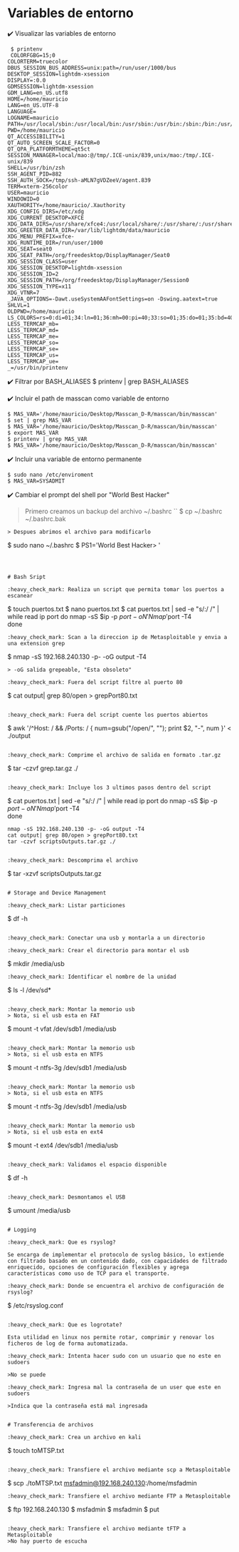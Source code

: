 # Variables de entorno

:heavy_check_mark: Visualizar las variables de entorno
```
 $ printenv
 COLORFGBG=15;0
COLORTERM=truecolor
DBUS_SESSION_BUS_ADDRESS=unix:path=/run/user/1000/bus
DESKTOP_SESSION=lightdm-xsession
DISPLAY=:0.0
GDMSESSION=lightdm-xsession
GDM_LANG=en_US.utf8
HOME=/home/mauricio
LANG=en_US.UTF-8
LANGUAGE=
LOGNAME=mauricio
PATH=/usr/local/sbin:/usr/local/bin:/usr/sbin:/usr/bin:/sbin:/bin:/usr/local/games:/usr/games
PWD=/home/mauricio
QT_ACCESSIBILITY=1
QT_AUTO_SCREEN_SCALE_FACTOR=0
QT_QPA_PLATFORMTHEME=qt5ct
SESSION_MANAGER=local/mao:@/tmp/.ICE-unix/839,unix/mao:/tmp/.ICE-unix/839
SHELL=/usr/bin/zsh
SSH_AGENT_PID=882
SSH_AUTH_SOCK=/tmp/ssh-aMLN7gVDZeeV/agent.839
TERM=xterm-256color
USER=mauricio
WINDOWID=0
XAUTHORITY=/home/mauricio/.Xauthority
XDG_CONFIG_DIRS=/etc/xdg
XDG_CURRENT_DESKTOP=XFCE
XDG_DATA_DIRS=/usr/share/xfce4:/usr/local/share/:/usr/share/:/usr/share
XDG_GREETER_DATA_DIR=/var/lib/lightdm/data/mauricio
XDG_MENU_PREFIX=xfce-
XDG_RUNTIME_DIR=/run/user/1000
XDG_SEAT=seat0
XDG_SEAT_PATH=/org/freedesktop/DisplayManager/Seat0
XDG_SESSION_CLASS=user
XDG_SESSION_DESKTOP=lightdm-xsession
XDG_SESSION_ID=2
XDG_SESSION_PATH=/org/freedesktop/DisplayManager/Session0
XDG_SESSION_TYPE=x11
XDG_VTNR=7
_JAVA_OPTIONS=-Dawt.useSystemAAFontSettings=on -Dswing.aatext=true
SHLVL=1
OLDPWD=/home/mauricio
LS_COLORS=rs=0:di=01;34:ln=01;36:mh=00:pi=40;33:so=01;35:do=01;35:bd=40;33;01:cd=40;33;01:or=40;31;01:mi=00:su=37;41:sg=30;43:ca=30;41:tw=30;42:ow=34;42:st=37;44:ex=01;32:*.tar=01;31:*.tgz=01;31:*.arc=01;31:*.arj=01;31:*.taz=01;31:*.lha=01;31:*.lz4=01;31:*.lzh=01;31:*.lzma=01;31:*.tlz=01;31:*.txz=01;31:*.tzo=01;31:*.t7z=01;31:*.zip=01;31:*.z=01;31:*.dz=01;31:*.gz=01;31:*.lrz=01;31:*.lz=01;31:*.lzo=01;31:*.xz=01;31:*.zst=01;31:*.tzst=01;31:*.bz2=01;31:*.bz=01;31:*.tbz=01;31:*.tbz2=01;31:*.tz=01;31:*.deb=01;31:*.rpm=01;31:*.jar=01;31:*.war=01;31:*.ear=01;31:*.sar=01;31:*.rar=01;31:*.alz=01;31:*.ace=01;31:*.zoo=01;31:*.cpio=01;31:*.7z=01;31:*.rz=01;31:*.cab=01;31:*.wim=01;31:*.swm=01;31:*.dwm=01;31:*.esd=01;31:*.jpg=01;35:*.jpeg=01;35:*.mjpg=01;35:*.mjpeg=01;35:*.gif=01;35:*.bmp=01;35:*.pbm=01;35:*.pgm=01;35:*.ppm=01;35:*.tga=01;35:*.xbm=01;35:*.xpm=01;35:*.tif=01;35:*.tiff=01;35:*.png=01;35:*.svg=01;35:*.svgz=01;35:*.mng=01;35:*.pcx=01;35:*.mov=01;35:*.mpg=01;35:*.mpeg=01;35:*.m2v=01;35:*.mkv=01;35:*.webm=01;35:*.webp=01;35:*.ogm=01;35:*.mp4=01;35:*.m4v=01;35:*.mp4v=01;35:*.vob=01;35:*.qt=01;35:*.nuv=01;35:*.wmv=01;35:*.asf=01;35:*.rm=01;35:*.rmvb=01;35:*.flc=01;35:*.avi=01;35:*.fli=01;35:*.flv=01;35:*.gl=01;35:*.dl=01;35:*.xcf=01;35:*.xwd=01;35:*.yuv=01;35:*.cgm=01;35:*.emf=01;35:*.ogv=01;35:*.ogx=01;35:*.aac=00;36:*.au=00;36:*.flac=00;36:*.m4a=00;36:*.mid=00;36:*.midi=00;36:*.mka=00;36:*.mp3=00;36:*.mpc=00;36:*.ogg=00;36:*.ra=00;36:*.wav=00;36:*.oga=00;36:*.opus=00;36:*.spx=00;36:*.xspf=00;36:
LESS_TERMCAP_mb=
LESS_TERMCAP_md=                                                                                                                                  
LESS_TERMCAP_me=                                                                                                                                  
LESS_TERMCAP_so=
LESS_TERMCAP_se=                                                                                                                                  
LESS_TERMCAP_us=
LESS_TERMCAP_ue=                                                                                                                                  
_=/usr/bin/printenv
```

:heavy_check_mark: Filtrar por BASH_ALIASES
$ printenv | grep BASH_ALIASES

:heavy_check_mark: Incluir el path de masscan como variable de entorno
```
$ MAS_VAR='/home/mauricio/Desktop/Masscan_D-R/masscan/bin/masscan'
$ set | grep MAS_VAR
$ MAS_VAR='/home/mauricio/Desktop/Masscan_D-R/masscan/bin/masscan'
$ export MAS_VAR
$ printenv | grep MAS_VAR
$ MAS_VAR='/home/mauricio/Desktop/Masscan_D-R/masscan/bin/masscan'
```
:heavy_check_mark: Incluir una variable de entorno permanente
```
$ sudo nano /etc/enviroment
$ MAS_VAR=SYSADMIT
```
:heavy_check_mark: Cambiar el prompt del shell por "World Best Hacker"

> Primero creamos un backup del archivo ~/.bashrc
``
$ cp ~/.bashrc ~/.bashrc.bak
```
> Despues abrimos el archivo para modificarlo
```
$ sudo nano ~/.bashrc
$ PS1='World Best Hacker> '
```



# Bash Sript

:heavy_check_mark: Realiza un script que permita tomar los puertos a escanear
```
$ touch puertos.txt
$ nano puertos.txt
$ cat puertos.txt | sed -e "s/:/ /" | while read ip port
    do
    nmap -sS $ip -p $port -oN 'Nmap'$port -T4   
    done

```
:heavy_check_mark: Scan a la direccion ip de Metasploitable y envia a una extension grep
```
$ nmap -sS 192.168.240.130 -p- -oG output -T4
```
> -oG salida grepeable, "Esta obsoleto"

:heavy_check_mark: Fuera del script filtre al puerto 80
```
$ cat output| grep 80/open > grepPort80.txt
```

:heavy_check_mark: Fuera del script cuente los puertos abiertos
```
$ awk '/^Host: / && /Ports: / { num=gsub("/open/", ""); print $2, "-", num }' < ./output

```

:heavy_check_mark: Comprime el archivo de salida en formato .tar.gz
```
$ tar -czvf grep.tar.gz ./

```

:heavy_check_mark: Incluye los 3 ultimos pasos dentro del script

```
$ cat puertos.txt | sed -e "s/:/ /" | while read ip port
    do
    nmap -sS $ip -p $port -oN 'Nmap'$port -T4   
    done

    nmap -sS 192.168.240.130 -p- -oG output -T4
    cat output| grep 80/open > grepPort80.txt
    tar -czvf scriptsOutputs.tar.gz ./ 

```

:heavy_check_mark: Descomprima el archivo 

```
$ tar -xzvf scriptsOutputs.tar.gz
```

# Storage and Device Management

:heavy_check_mark: Listar particiones

```
$ df -h  
```

:heavy_check_mark: Conectar una usb y montarla a un directorio

:heavy_check_mark: Crear el directorio para montar el usb
```
$ mkdir /media/usb
```
:heavy_check_mark: Identificar el nombre de la unidad
```
$ ls -l /dev/sd*
```

:heavy_check_mark: Montar la memorio usb
> Nota, si el usb esta en FAT
```
$ mount -t vfat /dev/sdb1 /media/usb
```

:heavy_check_mark: Montar la memorio usb
> Nota, si el usb esta en NTFS
```
$ mount -t ntfs-3g /dev/sdb1 /media/usb
```

:heavy_check_mark: Montar la memorio usb
> Nota, si el usb esta en NTFS
```
$ mount -t ntfs-3g /dev/sdb1 /media/usb
```

:heavy_check_mark: Montar la memorio usb
> Nota, si el usb esta en ext4
```
$ mount -t ext4 /dev/sdb1 /media/usb
```

:heavy_check_mark: Validamos el espacio disponible

```
$ df -h  
```

:heavy_check_mark: Desmontamos el USB

```
$ umount /media/usb 
```

# Logging

:heavy_check_mark: Que es rsyslog?

Se encarga de implementar el protocolo de syslog básico, lo extiende con filtrado basado en un contenido dado, con capacidades de filtrado enriquecido, opciones de configuración flexibles y agrega características como uso de TCP para el transporte.

:heavy_check_mark: Donde se encuentra el archivo de configuración de rsyslog?
```
$ /etc/rsyslog.conf
```

:heavy_check_mark: Que es logrotate?

Esta utilidad en linux nos permite rotar, comprimir y renovar los ficheros de log de forma automatizada.

:heavy_check_mark: Intenta hacer sudo con un usuario que no este en sudoers

>No se puede

:heavy_check_mark: Ingresa mal la contraseña de un user que este en sudoers

>Indica que la contraseña está mal ingresada


# Transferencia de archivos

:heavy_check_mark: Crea un archivo en kali

```
$ touch toMTSP.txt
```

:heavy_check_mark: Transfiere el archivo mediante scp a Metasploitable

```
$ scp ./toMTSP.txt msfadmin@192.168.240.130:/home/msfadmin
```
:heavy_check_mark: Transfiere el archivo mediante FTP a Metasploitable

```
$ ftp 192.168.240.130
$ msfadmin
$ msfadmin
$ put <nombreArchivo>
```

:heavy_check_mark: Transfiere el archivo mediante tFTP a Metasploitable
>No hay puerto de escucha